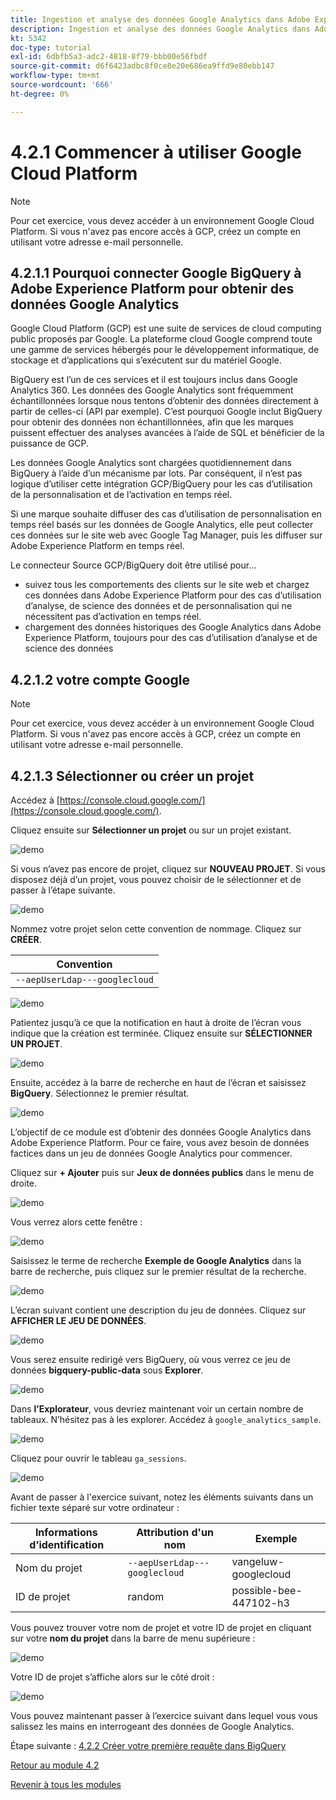 ```yaml
---
title: Ingestion et analyse des données Google Analytics dans Adobe Experience Platform à l’aide du connecteur Source BigQuery - Création de votre compte Google Cloud Platform
description: Ingestion et analyse des données Google Analytics dans Adobe Experience Platform à l’aide du connecteur Source BigQuery - Création de votre compte Google Cloud Platform
kt: 5342
doc-type: tutorial
exl-id: 6dbfb5a3-adc2-4818-8f79-bbb00e56fbdf
source-git-commit: d6f6423adbc8f0ce8e20e686ea9ffd9e80ebb147
workflow-type: tm+mt
source-wordcount: '666'
ht-degree: 0%

---
```


# 4.2.1 Commencer à utiliser Google Cloud Platform

>[!NOTE]
>
>Pour cet exercice, vous devez accéder à un environnement Google Cloud Platform. Si vous n&#39;avez pas encore accès à GCP, créez un compte en utilisant votre adresse e-mail personnelle.

## 4.2.1.1 Pourquoi connecter Google BigQuery à Adobe Experience Platform pour obtenir des données Google Analytics

Google Cloud Platform (GCP) est une suite de services de cloud computing public proposés par Google. La plateforme cloud Google comprend toute une gamme de services hébergés pour le développement informatique, de stockage et d’applications qui s’exécutent sur du matériel Google.

BigQuery est l’un de ces services et il est toujours inclus dans Google Analytics 360. Les données des Google Analytics sont fréquemment échantillonnées lorsque nous tentons d’obtenir des données directement à partir de celles-ci (API par exemple). C’est pourquoi Google inclut BigQuery pour obtenir des données non échantillonnées, afin que les marques puissent effectuer des analyses avancées à l’aide de SQL et bénéficier de la puissance de GCP.

Les données Google Analytics sont chargées quotidiennement dans BigQuery à l’aide d’un mécanisme par lots. Par conséquent, il n’est pas logique d’utiliser cette intégration GCP/BigQuery pour les cas d’utilisation de la personnalisation et de l’activation en temps réel.

Si une marque souhaite diffuser des cas d’utilisation de personnalisation en temps réel basés sur les données de Google Analytics, elle peut collecter ces données sur le site web avec Google Tag Manager, puis les diffuser sur Adobe Experience Platform en temps réel.

Le connecteur Source GCP/BigQuery doit être utilisé pour...

- suivez tous les comportements des clients sur le site web et chargez ces données dans Adobe Experience Platform pour des cas d’utilisation d’analyse, de science des données et de personnalisation qui ne nécessitent pas d’activation en temps réel.
- chargement des données historiques des Google Analytics dans Adobe Experience Platform, toujours pour des cas d’utilisation d’analyse et de science des données

## 4.2.1.2 votre compte Google

>[!NOTE]
>
>Pour cet exercice, vous devez accéder à un environnement Google Cloud Platform. Si vous n&#39;avez pas encore accès à GCP, créez un compte en utilisant votre adresse e-mail personnelle.

## 4.2.1.3 Sélectionner ou créer un projet

Accédez à [https://console.cloud.google.com/](https://console.cloud.google.com/).

Cliquez ensuite sur **Sélectionner un projet** ou sur un projet existant.

![demo](./images/ex12.png)

Si vous n’avez pas encore de projet, cliquez sur **NOUVEAU PROJET**. Si vous disposez déjà d’un projet, vous pouvez choisir de le sélectionner et de passer à l’étape suivante.

![demo](./images/ex1createproject.png)

Nommez votre projet selon cette convention de nommage. Cliquez sur **CRÉER**.

| Convention |
| ----------------- |
| `--aepUserLdap---googlecloud` |

![demo](./images/ex13.png)

Patientez jusqu’à ce que la notification en haut à droite de l’écran vous indique que la création est terminée. Cliquez ensuite sur **SÉLECTIONNER UN PROJET**.

![demo](./images/ex14.png)

Ensuite, accédez à la barre de recherche en haut de l’écran et saisissez **BigQuery**. Sélectionnez le premier résultat.

![demo](./images/ex17.png)

L’objectif de ce module est d’obtenir des données Google Analytics dans Adobe Experience Platform. Pour ce faire, vous avez besoin de données factices dans un jeu de données Google Analytics pour commencer.

Cliquez sur **+ Ajouter** puis sur **Jeux de données publics** dans le menu de droite.

![demo](./images/ex118.png)

Vous verrez alors cette fenêtre :

![demo](./images/ex119.png)

Saisissez le terme de recherche **Exemple de Google Analytics** dans la barre de recherche, puis cliquez sur le premier résultat de la recherche.

![demo](./images/ex120.png)

L’écran suivant contient une description du jeu de données. Cliquez sur **AFFICHER LE JEU DE DONNÉES**.

![demo](./images/ex121.png)

Vous serez ensuite redirigé vers BigQuery, où vous verrez ce jeu de données **bigquery-public-data** sous **Explorer**.

![demo](./images/ex122a.png)

Dans **l’Explorateur**, vous devriez maintenant voir un certain nombre de tableaux. N’hésitez pas à les explorer. Accédez à `google_analytics_sample`.

![demo](./images/ex122.png)

Cliquez pour ouvrir le tableau `ga_sessions`.

![demo](./images/ex123.png)

Avant de passer à l&#39;exercice suivant, notez les éléments suivants dans un fichier texte séparé sur votre ordinateur :

| Informations d’identification | Attribution d&#39;un nom | Exemple |
| ----------------- |-------------| -------------|
| Nom du projet | `--aepUserLdap---googlecloud` | vangeluw-googlecloud |
| ID de projet | random | possible-bee-447102-h3 |

Vous pouvez trouver votre nom de projet et votre ID de projet en cliquant sur votre **nom du projet** dans la barre de menu supérieure :

![demo](./images/ex1projectMenu.png)

Votre ID de projet s’affiche alors sur le côté droit :

![demo](./images/ex1projetcselection.png)

Vous pouvez maintenant passer à l’exercice suivant dans lequel vous vous salissez les mains en interrogeant des données de Google Analytics.

Étape suivante : [4.2.2 Créer votre première requête dans BigQuery](./ex2.md)

[Retour au module 4.2](./customer-journey-analytics-bigquery-gcp.md)

[Revenir à tous les modules](./../../../overview.md)
